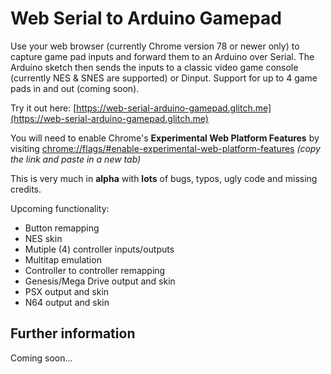 # Web Serial to Arduino Gamepad

Use your web browser (currently Chrome version 78 or newer only) to capture game pad inputs and forward them to an Arduino over Serial.
The Arduino sketch then sends the inputs to a classic video game console (currently NES & SNES are supported) or Dinput.
Support for up to 4 game pads in and out (coming soon).

Try it out here: [https://web-serial-arduino-gamepad.glitch.me](https://web-serial-arduino-gamepad.glitch.me)

You will need to enable Chrome's **Experimental Web Platform Features** by visiting [chrome://flags/#enable-experimental-web-platform-features](chrome://flags/#enable-experimental-web-platform-features)
*(copy the link and paste in a new tab)*

This is very much in **alpha** with **lots** of bugs, typos, ugly code and missing credits.

Upcoming functionality:
  * Button remapping  
  * NES skin  
  * Mutiple (4) controller inputs/outputs  
  * Multitap emulation  
  * Controller to controller remapping  
  * Genesis/Mega Drive output and skin  
  * PSX output and skin  
  * N64 output and skin  

## Further information

Coming soon...
